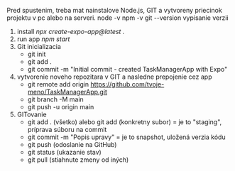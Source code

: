 Pred spustenim, treba mat nainstalove Node.js, GIT a vytvoreny priecinok projektu v pc alebo na serveri. 
node -v
npm -v
git --version
vypisanie verzii 

1. install *npx create-expo-app@latest .*
2. run app *npm start*
3. Git inicializacia
    -   git init
    -   git add .
    -   git commit -m "Initial commit - created TaskManagerApp with Expo"
4. vytvorenie noveho repozitara v GIT a nasledne prepojenie cez app
    -   git remote add origin https://github.com/tvoje-meno/TaskManagerApp.git
    -   git branch -M main
    -   git push -u origin main
5. GITovanie 
    -   git add . (všetko) alebo git add (konkretny subor) = je to "staging", príprava súboru na commit
    -   git commit -m "Popis upravy" = je to snapshot,  uložená verzia kódu
    -   git push (odoslanie na GitHub)
    -   git status (ukazanie stav)
    -   git pull (stiahnute zmeny od iných)



